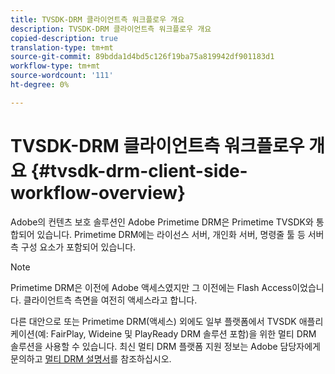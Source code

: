 ```yaml
---
title: TVSDK-DRM 클라이언트측 워크플로우 개요
description: TVSDK-DRM 클라이언트측 워크플로우 개요
copied-description: true
translation-type: tm+mt
source-git-commit: 89bdda1d4bd5c126f19ba75a819942df901183d1
workflow-type: tm+mt
source-wordcount: '111'
ht-degree: 0%

---
```



# TVSDK-DRM 클라이언트측 워크플로우 개요 {#tvsdk-drm-client-side-workflow-overview}

Adobe의 컨텐츠 보호 솔루션인 Adobe Primetime DRM은 Primetime TVSDK와 통합되어 있습니다. Primetime DRM에는 라이선스 서버, 개인화 서버, 명령줄 툴 등 서버측 구성 요소가 포함되어 있습니다.

>[!NOTE]
>
>Primetime DRM은 이전에 Adobe 액세스였지만 그 이전에는 Flash Access이었습니다. 클라이언트측 측면을 여전히 액세스라고 합니다.

다른 대안으로 또는 Primetime DRM(액세스) 외에도 일부 플랫폼에서 TVSDK 애플리케이션(예: FairPlay, Wideine 및 PlayReady DRM 솔루션 포함)을 위한 멀티 DRM 솔루션을 사용할 수 있습니다. 최신 멀티 DRM 플랫폼 지원 정보는 Adobe 담당자에게 문의하고 [멀티 DRM 설명서](../multi-drm-workflows/title-page/overview.md)를 참조하십시오.
